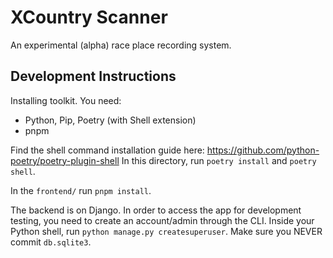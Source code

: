 # XCountry Scanner

An experimental (alpha) race place recording system.


## Development Instructions

Installing toolkit. You need:
 * Python, Pip, Poetry (with Shell extension)
 * pnpm

Find the shell command installation guide here: https://github.com/python-poetry/poetry-plugin-shell
In this directory, run `poetry install` and `poetry shell`.

In the `frontend/` run `pnpm install`.


The backend is on Django. In order to access the app for development testing, you need to create an account/admin through the CLI.
Inside your Python shell, run `python manage.py createsuperuser`. Make sure you NEVER commit `db.sqlite3`.

